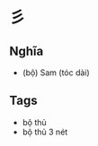 # 彡

## Nghĩa
* (bộ) Sam (tóc dài)

## Tags
* bộ thủ
* bộ thủ 3 nét

<script>window.HANZI_FIELD='彡';</script>